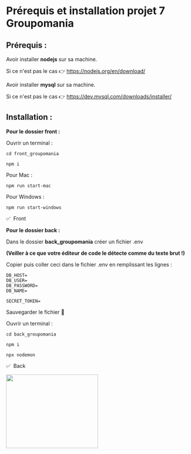 # Prérequis et installation projet 7 Groupomania

## Prérequis :

Avoir installer **nodejs** sur sa machine.

Si ce n'est pas le cas :point_right: https://nodejs.org/en/download/

Avoir installer **mysql** sur sa machine.

Si ce n'est pas le cas :point_right: https://dev.mysql.com/downloads/installer/

## Installation :

**Pour le dossier front :**

Ouvrir un terminal :

```
cd front_groupomania
```

```
npm i
```

Pour Mac :
```
npm run start-mac
```

Pour Windows :
```
npm run start-windows
```

:white_check_mark: &nbsp;Front

**Pour le dossier back :**

Dans le dossier **back_groupomania** créer un fichier .env

**(Veiller à ce que votre éditeur de code le détecte comme du texte brut !)**

Copier puis coller ceci dans le fichier .env en remplissant les lignes :
```
DB_HOST=
DB_USER=
DB_PASSWORD=
DB_NAME=

SECRET_TOKEN=
```
 Sauvegarder le fichier :floppy_disk:

Ouvrir un terminal :

```
cd back_groupomania
```

```
npm i
```

```
npx nodemon
```

:white_check_mark: &nbsp;Back

<img src="https://media.giphy.com/media/NytMLKyiaIh6VH9SPm/giphy.gif" width="250" height="200" />
